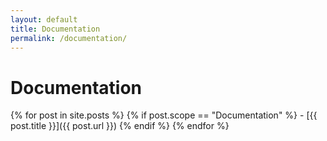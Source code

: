 ```yaml
---
layout: default
title: Documentation
permalink: /documentation/
---
```


# Documentation

{% for post in site.posts %}
  {% if post.scope == "Documentation" %}
    - [{{ post.title }}]({{ post.url }})
  {% endif %}
{% endfor %}
